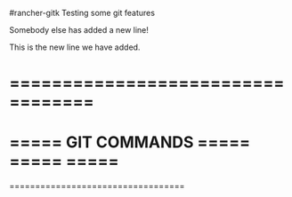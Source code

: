 #rancher-gitk
Testing some git features

Somebody else has added a new line!

This is the new line we have added.

==================================
==================================
=====     GIT COMMANDS       =====
=====                        =====
==================================
==================================


